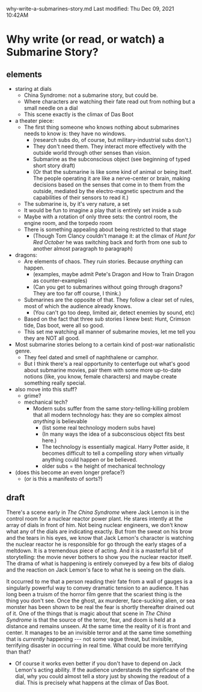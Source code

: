 why-write-a-submarines-story.md
Last modified: Thu Dec 09, 2021  10:42AM

# Why write (or read, or watch) a Submarine Story?

## elements
* staring at dials
	* China Syndrome: not a submarine story, but could be.
	* Where characters are watching their fate read out from nothing but a small needle on a dial
	* This scene exactly is the climax of Das Boot
* a theater piece:
	* The first thing someone who knows nothing about submarines needs to know is: they have no windows.
		* (research subs do, of course, but military-industrial subs don't.)
		* They don't need them. They interact more effectively with the outside world through other senses than vision.
		* Submarine as the subconscious object (see beginning of typed short story draft)
		* (Or that the submarine is like some kind of animal or being itself. The people operating it are like a nerve-center or brain, making decisions based on the senses that come in to them from the outside, mediated by the electro-magnetic spectrum and the capabilities of their sensors to read it.)
	* The submarine is, by it's very nature, a set
	* It would be fun to imagine a play that is entirely set inside a sub
	* Maybe with a rotation of only three sets: the control room, the engine room, and the torpedo room
	* There is something appealing about being restricted to that stage
		* (Though Tom Clancy couldn't manage it: at the climax of _Hunt for Red October_ he was switching back and forth from one sub to another almost paragraph to paragraph)
* dragons:
	* Are elements of chaos. They ruin stories. Because _anything_ can happen.
		* (examples, maybe admit Pete's Dragon and How to Train Dragon as counter-examples) 
		* (Can you get to submarines without going through dragons? They are too far off course, I think.)
	* Submarines are the opposite of that. They follow a clear set of rules, most of which the audience already knows.
		* (You can't go too deep, limited air, detect enemies by sound, etc)
	* Based on the fact that three sub stories I knew best: Hunt, Crimson tide, Das boot, were all so good.
	* This set me watching all manner of submarine movies, let me tell you they are NOT all good.
* Most submarine stories belong to a certain kind of post-war nationalistic genre.
	* They feel dated and smell of naphthalene or camphor.
	* But I think there's a real opportunity to centerfuge out what's good about submarine movies, pair them with some more up-to-date notions (like, you know, female characters) and maybe create something really special. 
* also move into this stuff?
	* grime?
	* mechanical tech?
		* Modern subs suffer from the same story-telling-killing problem that all modern technology has: they are so complex almost _anything_ is believable
			* (list some real technology modern subs have)
			* (In many ways the idea of a subconscious object fits best here.)
			* The technology is essentially magical. Harry Potter aside, it becomes difficult to tell a compelling story when virtually anything could happen or be believed.
			* older subs = the height of mechanical technology
* (does this become an even longer preface?)
	* (or is this a manifesto of sorts?) 


## draft

There's a scene early in _The China Syndrome_ where Jack Lemon is in the control room for a nuclear reactor power plant. He stares intently at the array of dials in front of him. Not being nuclear engineers, we don't know what any of the dials are indicating exactly. But from the sweat on his brow and the tears in his eyes, we know that Jack Lemon's character is watching the nuclear reactor he is responsible for go through the early stages of a meltdown. It is a tremendous piece of acting. And it is a masterful bit of storytelling: the movie never bothers to show you the nuclear reactor itself. The drama of what is happening is entirely conveyed by a few bits of dialog and the reaction on Jack Lemon's face to what he is seeing on the dials.

It occurred to me that a person reading their fate from a wall of gauges is a singularly powerful way to convey dramatic tension to an audience. It has long been a truism of the horror film genre that the scariest thing is the thing you don't see. Once the ghost, ax murderer, face-sucking alien, or sea monster has been shown to be real the fear is shortly thereafter drained out of it. One of the things that is magic about that scene in _The China Syndrome_ is that the source of the terror, fear, and doom is held at a distance and remains unseen. At the same time the reality of it is front and center. It manages to be an invisible terror and at the same time something that is _currently_ happening --- not some vague threat, but invisible, terrifying disaster in occurring in real time. What could be more terrifying than that?

* Of course it works even better if you don't have to depend on Jack Lemon's acting ability. If the audience understands the signficane of the dial, why you could almost tell a story just by showing the readout of a dial. This is precisely what happens at the climax of Das Boot.


